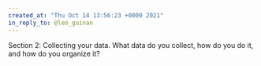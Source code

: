 ```yaml
---
created_at: "Thu Oct 14 13:56:23 +0000 2021"
in_reply_to: @leo_guinan
---
```


Section 2: Collecting your data. What data do you collect, how do you do it, and how do you organize it?